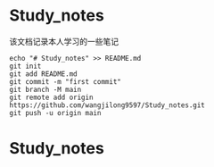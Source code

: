 # Study_notes

该文档记录本人学习的一些笔记

```
echo "# Study_notes" >> README.md
git init
git add README.md
git commit -m "first commit"
git branch -M main
git remote add origin https://github.com/wangjilong9597/Study_notes.git
git push -u origin main
```
# Study_notes
